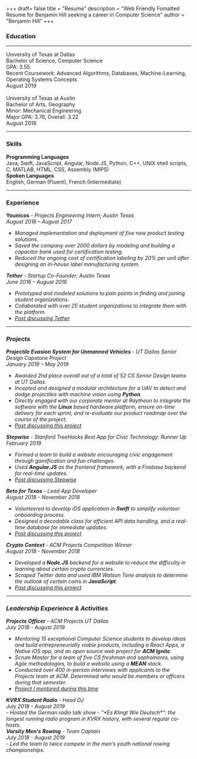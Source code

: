 +++
draft= false
title = "Resume"
description = "Web Friendly Fomatted Resume for Benjamin Hill seeking a career in Computer Science"
author = "Benjamin Hill"
+++
### Education
-----
<div class="row">
    <div class="col col-4">University of Texas at Dallas</div>
    <div class="col col-6">Bachelor of Science, Computer Science
    <br>GPA: 3.55
    <br>Recent Coursework: Advanced Algorithms, Databases, Machine-Learning, Operating Systems Concepts
    </div>
    <div class="col col-2">August 2019</div>
</div>
<br>
<div class="row">
    <div class="col col-4">University of Texas at Austin</div>
    <div class="col col-6">Bachelor of Arts, Geography
    <br>Minor: Mechanical Engineering
    <br>Major GPA: 3.76, Overall: 3.22
    </div>
    <div class="col col-2">August 2018</div>
</div>
    
-------
### Skills

<div class="row"> 
    <div><b>Programming Languages</b></div>
</div>
<div class="row"> 
    <div class = "last"> Java, Swift, JavaScript, Angular, Node.JS, Python, C++, UNIX shell scripts, C, MATLAB, HTML, CSS, Assembly (MIPS) </div>
</div>

<div class="row"> 
    <div><b>Spoken Languages</b></div>
</div>
<div class="row"> 
    <div class = "last"> English, German (Fluent), French (Intermediate) </div>
</div>

-------

### Experience
<div class="row between"> 
    <div class = "col col-6" ><b>Younicos</b> - <i> Projects Engineering Intern<i>; Austin Texas</div>
    <div class = "col col-12">August 2016 – August 2017</div>
</div>

- Managed implementation and deployment of five new product testing solutions.
- Saved the company over 2000 dollars by modeling and building a capacitor bank used for certification testing.
- Reduced the ongoing cost of certification labeling by 20% per unit after designing an in-house label manufacturing system.

<div class="row between"> 
    <div class = "col col-6" ><b>Tether</b> - <i> Startup Co-Founder<i>; Austin Texas</div>
    <div class = "col col-12">June 2016 – August 2016</div>
    <div class="col col-1 last">  </div>
</div>

-	Prototyped and modeled solutions to pain points in finding and joining student organizations.
-	Collaborated with over 25 student organizations to integrate them with the platform.
-   [Post discussing Tether](../portfolio/tether)

-----
### Projects
<div class="row between"> 
    <div class = "col col-10" ><b>Projectile Evasion System for Unmanned Vehicles </b> - <i> UT Dallas Senior Design Capstone Project<i></div>
    <div class = "col col-12">January 2019 – May 2019</div>
</div>

-   Awarded 2nd place overall out of a total of 52 CS Senior Design teams at UT Dallas.
-   Incepted and designed a modular architecture for a UAV to detect and dodge projectiles with machine vision using **Python**
-   Directly engaged with our corporate mentor at Raytheon to integrate the software with the **Linux** based hardware platform, ensure on-time delivery for each sprint, and re-evaluate our product roadmap over the course of the project.
-   [Post discussing this project](../portfolio/dronedodge)

<div class="row between"> 
    <div class = "col col-10" ><b>Stepwise</b> - <i> Stanford TreeHacks Best App for Civic Technology: Runner Up<i></div>
    <div class = "col col-12">February 2019</div>
</div>

- Formed a team to build a website encouraging civic engagement through gamification and fun challenges.
- Used **Angular.JS** as the frontend framework, with a Firebase backend for real-time updates.
- [Post discussing Stepwise](../portfolio/stepwise)

<div class="row between"> 
    <div class = "col col-8" ><b>Beto for Texas</b> - <i> Lead App Developer <i></div>
    <div class = "col">August 2018 - November 2018</div>
</div>

- Volunteered to develop iOS application in **Swift** to simplify volunteer onboarding process.
- Designed a decodable class for efficient API data handling, and a real-time database for immediate updates.
- [Post discussing this project](../portfolio/betofortexas)

<div class="row between"> 
    <div class = "col col-6" ><b>Crypto Context </b> - <i> ACM Projects Competition Winner 	<i></div>
    <div class = "col">August 2018 - November 2018</div>
</div>

- Developed a **Node.JS** backend for a website to reduce the difficulty in learning about certain crypto currencies.
- Scraped Twitter data and used IBM Watson Tone analysis to determine the outlook of certain coins in **JavaScript**.
- [Post discussing this project](../portfolio/cryptocontext)

-----

### Leadership Experience & Activities

<div class="row between"> 
    <div class = "col col-6" ><b>Projects Officer </b> - <i> ACM Projects UT Dallas<i></div>
    <div class = "col">July 2018 - August 2019</div>
</div>

- Mentoring 15 exceptional Computer Science students to develop ideas and build entrepreneurially viable products, including a React Apps, a Native iOS app, and an open source web project for **ACM Ignite**.
- Scrum Master for a team of five CS freshman and sophomores, using Agile methodologies, to build a website using a **MEAN** stack.
- Conducted over 400 in-person interviews with applicants to the Projects team at ACM. Determined who would be members or officers during that semester.
- [Project I mentored during this time](../portfolio/unorthodox)

<div class="row between"> 
    <div class = "col col-6" ><b>KVRX Student Radio</b> - <i>Head DJ<i></div>
    <div class = "col">July 2018 - August 2019</div>
</div>
- Hosted the German radio talk show - "*Es Klingt Wie Deutsch*": the longest running radio program in KVRX history, with several regular co-hosts.

<div class="row between"> 
    <div class = "col col-6" ><b>Varsity Men's Rowing</b> - <i>Team Captain<i></div>
    <div class = "col">July 2018 - August 2019</div>
</div>
- Led the team to twice compete in the men’s youth national rowing championships.
